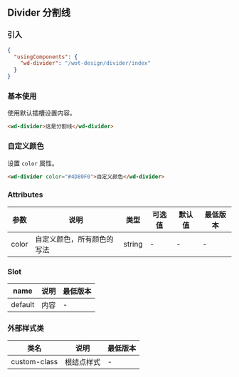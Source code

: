 ## Divider 分割线

### 引入

```json
{
  "usingComponents": {
    "wd-divider": "/wot-design/divider/index"
  }
}
```

### 基本使用

使用默认插槽设置内容。

```html
<wd-divider>这是分割线</wd-divider>
```

### 自定义颜色

设置 `color` 属性。

```html
<wd-divider color="#4D80F0">自定义颜色</wd-divider>
```

### Attributes

| 参数 | 说明 | 类型 | 可选值 | 默认值 | 最低版本 |
|-----|------|-----|-------|-------|--------|
| color | 自定义颜色，所有颜色的写法 | string | - | - | - |

### Slot

| name | 说明 | 最低版本 |
|------|-----|---------|
| default | 内容 | - |

### 外部样式类

| 类名 | 说明 | 最低版本 |
|-----|-----|---------|
| custom-class | 根结点样式 | - |
